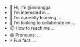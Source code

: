 - 👋 Hi, I’m @mirangga
- 👀 I’m interested in ...
- 🌱 I’m currently learning ...
- 💞️ I’m looking to collaborate on ...
- 📫 How to reach me ...
- 😄 Pronouns: ...
- ⚡ Fun fact: ...

<!---
mirangga/mirangga is a ✨ special ✨ repository because its `README.md` (this file) appears on your GitHub profile.
You can click the Preview link to take a look at your changes.
--->
